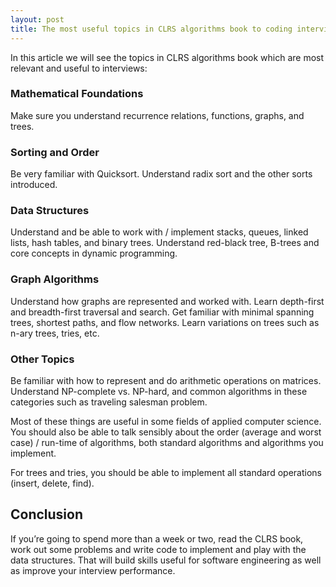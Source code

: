 ```yaml
---
layout: post
title: The most useful topics in CLRS algorithms book to coding interviews
---
```


In this article we will see the topics in CLRS algorithms book which are most relevant and useful to interviews:

### Mathematical Foundations 

Make sure you understand recurrence relations, functions, graphs, and trees.

### Sorting and Order

Be very familiar with Quicksort. Understand radix sort and the other sorts introduced.

### Data Structures  

Understand and be able to work with / implement stacks, queues, linked lists, hash tables, and binary trees. Understand red-black tree, B-trees and core concepts in dynamic programming.

### Graph Algorithms

Understand how graphs are represented and worked with. Learn depth-first and breadth-first traversal and search. Get familiar with minimal spanning trees, shortest paths, and flow networks. Learn variations on trees such as n-ary trees, tries, etc.

### Other Topics

Be familiar with how to represent and do arithmetic operations on matrices. Understand NP-complete vs. NP-hard, and common algorithms in these categories such as traveling salesman problem.

Most of these things are useful in some fields of applied computer science. You should also be able to talk sensibly about the order (average and worst case) / run-time of algorithms, both standard algorithms and algorithms you implement.

For trees and tries, you should be able to implement all standard operations (insert, delete, find).

## Conclusion

If you’re going to spend more than a week or two, read the CLRS book, work out some problems and write code to implement and play with the data structures. That will build skills useful for software engineering as well as improve your interview performance.
